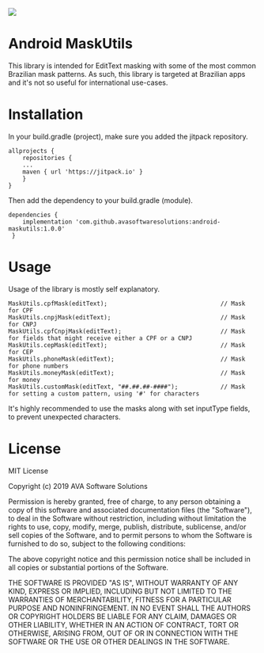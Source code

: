 [![](https://jitpack.io/v/avasoftwaresolutions/android-maskutils.svg)](https://jitpack.io/#avasoftwaresolutions/android-maskutils)


# Android MaskUtils

This library is intended for EditText masking with some of the most common Brazilian mask patterns. As such, this library is targeted at Brazilian apps and it's not so useful for international use-cases.

# Installation

In your build.gradle (project), make sure you added the jitpack repository.
```
allprojects {
    repositories {
    ...
    maven { url 'https://jitpack.io' }
    }
}
```

Then add the dependency to your build.gradle (module).
```
dependencies {
    implementation 'com.github.avasoftwaresolutions:android-maskutils:1.0.0'
 }
```

# Usage

Usage of the library is mostly self explanatory.

```
MaskUtils.cpfMask(editText);                                // Mask for CPF
MaskUtils.cnpjMask(editText);                               // Mask for CNPJ
MaskUtils.cpfCnpjMask(editText);                            // Mask for fields that might receive either a CPF or a CNPJ
MaskUtils.cepMask(editText);                                // Mask for CEP
MaskUtils.phoneMask(editText);                              // Mask for phone numbers
MaskUtils.moneyMask(editText);                              // Mask for money
MaskUtils.customMask(editText, "##.##.##-####");            // Mask for setting a custom pattern, using '#' for characters
```

It's highly recommended to use the masks along with set inputType fields, to prevent unexpected characters.

# License

MIT License

Copyright (c) 2019 AVA Software Solutions

Permission is hereby granted, free of charge, to any person obtaining a copy
of this software and associated documentation files (the "Software"), to deal
in the Software without restriction, including without limitation the rights
to use, copy, modify, merge, publish, distribute, sublicense, and/or sell
copies of the Software, and to permit persons to whom the Software is
furnished to do so, subject to the following conditions:

The above copyright notice and this permission notice shall be included in all
copies or substantial portions of the Software.

THE SOFTWARE IS PROVIDED "AS IS", WITHOUT WARRANTY OF ANY KIND, EXPRESS OR
IMPLIED, INCLUDING BUT NOT LIMITED TO THE WARRANTIES OF MERCHANTABILITY,
FITNESS FOR A PARTICULAR PURPOSE AND NONINFRINGEMENT. IN NO EVENT SHALL THE
AUTHORS OR COPYRIGHT HOLDERS BE LIABLE FOR ANY CLAIM, DAMAGES OR OTHER
LIABILITY, WHETHER IN AN ACTION OF CONTRACT, TORT OR OTHERWISE, ARISING FROM,
OUT OF OR IN CONNECTION WITH THE SOFTWARE OR THE USE OR OTHER DEALINGS IN THE
SOFTWARE.
